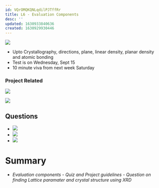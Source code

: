 ```yaml
---
id: VQrOMQKQNLqdilPJTffRr
title: L6 - Evaluation Components
desc: ''
updated: 1630933840636
created: 1630929930446
---
```



![](/assets/images/2021-09-06-17-39-15.png)

* Upto Crystallography, directions, plane, linear density, planar density and atomic bonding 
* Test is on Wednesday, Sept 15
* 10 minute viva from next week Saturday
### Project Related 
![](/assets/images/2021-09-06-17-49-50.png)

![](/assets/images/2021-09-06-17-56-12.png)

## Questions 
* ![](/assets/images/2021-09-06-18-11-59.png)
* ![](/assets/images/2021-09-06-18-17-59.png)
* ![](/assets/images/2021-09-06-18-40-38.png)
# Summary
* _Evaluation components - Quiz and Project guidelines - Question on finding Lattice paramater and crystal structure using XRD_
